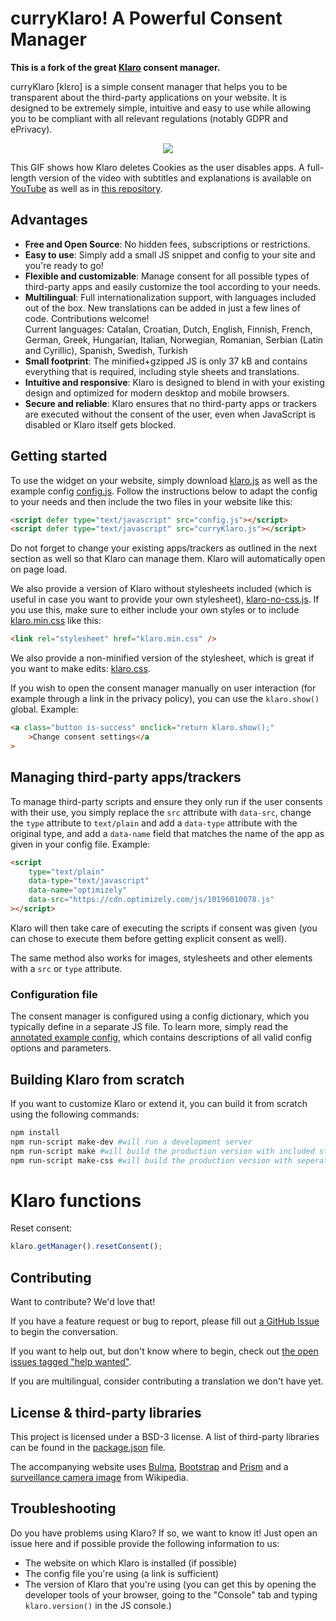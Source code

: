 # curryKlaro! A Powerful Consent Manager

**This is a fork of the great [Klaro](https://klaro.kiprotect.com/) consent manager.**

curryKlaro [klɛro] is a simple consent manager that helps you to be transparent about the third-party applications on your website. It is designed to be extremely simple, intuitive and easy to use while allowing you to be compliant with all relevant regulations (notably GDPR and ePrivacy).

<p align="center"><img src="dist/assets/demo.gif" /></p>

This GIF shows how Klaro deletes Cookies as the user disables apps. A full-length version of the video with subtitles and explanations is available on [YouTube](https://youtu.be/Bve7bh0gZig) as well as in [this repository](dist/assets/demo.mp4).

## Advantages

-   **Free and Open Source**: No hidden fees, subscriptions or restrictions.
-   **Easy to use**: Simply add a small JS snippet and config to your site and
    you're ready to go!
-   **Flexible and customizable**: Manage consent for all possible types of
    third-party apps and easily customize the tool according to your needs.
-   **Multilingual**: Full internationalization support, with languages included out of the box. New translations can be added in just a few lines of code. Contributions welcome!\
    Current languages: Catalan, Croatian, Dutch, English, Finnish, French, German, Greek, Hungarian, Italian, Norwegian, Romanian, Serbian (Latin and Cyrillic), Spanish, Swedish, Turkish
-   **Small footprint**: The minified+gzipped JS is only 37 kB and contains
    everything that is required, including style sheets and translations.
-   **Intuitive and responsive**: Klaro is designed to blend in with
    your existing design and optimized for modern desktop and mobile browsers.
-   **Secure and reliable**: Klaro ensures that no third-party apps or
    trackers are executed without the consent of the user, even when
    JavaScript is disabled or Klaro itself gets blocked.

## Getting started

To use the widget on your website, simply download [klaro.js](https://klaro.kiprotect.com/klaro.js) as well as the example config [config.js](https://klaro.kiprotect.com/config.js). Follow the instructions below to adapt the config to your needs and then include the two files in your website like this:

```html
<script defer type="text/javascript" src="config.js"></script>
<script defer type="text/javascript" src="curryKlaro.js"></script>
```

Do not forget to change your existing apps/trackers as outlined in the next section as well so that Klaro can manage them. Klaro will automatically open on page load.

We also provide a version of Klaro without stylesheets included (which is useful
in case you want to provide your own stylesheet), [klaro-no-css.js](https://klaro.kiprotect.com/klaro-no-css.js). If you use this, make sure to either include
your own styles or to include [klaro.min.css](https://klaro.kiprotect.com/klaro.min.css) like this:

```html
<link rel="stylesheet" href="klaro.min.css" />
```

We also provide a non-minified version of the stylesheet, which is great if you
want to make edits: [klaro.css](https://klaro.kiprotect.com/klaro.css).

If you wish to open the consent manager manually on user interaction (for example through a link in the privacy policy), you can use the `klaro.show()` global. Example:

```html
<a class="button is-success" onclick="return klaro.show();"
    >Change consent settings</a
>
```

## Managing third-party apps/trackers

To manage third-party scripts and ensure they only run if the user consents with their use, you simply replace the `src` attribute with `data-src`, change the `type` attribute to `text/plain` and add a `data-type` attribute with the original type, and add a `data-name` field that matches the name of the app as given in your config file. Example:

```html
<script
    type="text/plain"
    data-type="text/javascript"
    data-name="optimizely"
    data-src="https://cdn.optimizely.com/js/10196010078.js"
></script>
```

Klaro will then take care of executing the scripts if consent was given (you can chose to execute them before getting explicit consent as well).

The same method also works for images, stylesheets and other elements with a `src` or `type` attribute.

### Configuration file

The consent manager is configured using a config dictionary, which you typically define in a separate JS file. To learn more, simply read the [annotated example config](dist/config.js), which contains descriptions of all valid config options and parameters.

## Building Klaro from scratch

If you want to customize Klaro or extend it, you can build it from scratch using the following commands:

```sh
npm install
npm run-script make-dev #will run a development server
npm run-script make #will build the production version with included styling
npm run-script make-css #will build the production version with seperated css
```

# Klaro functions

Reset consent:

```js
klaro.getManager().resetConsent();
```

## Contributing

Want to contribute? We'd love that!

If you have a feature request or bug to report, please fill out [a GitHub Issue](https://github.com/KIProtect/klaro/issues) to begin the conversation.

If you want to help out, but don't know where to begin, check out [the open issues tagged "help wanted"](https://github.com/KIProtect/klaro/labels/help%20wanted).

If you are multilingual, consider contributing a translation we don't have yet.

## License & third-party libraries

This project is licensed under a BSD-3 license. A list of third-party libraries can be found in the [package.json](package.json) file.

The accompanying website uses [Bulma](https://bulma.io), [Bootstrap](https://getbootstrap.com) and [Prism](http://prismjs.com/) and a [surveillance camera image](https://upload.wikimedia.org/wikipedia/commons/5/56/Surveillance-camera.png) from Wikipedia.

## Troubleshooting

Do you have problems using Klaro? If so, we want to know it! Just open an issue here and if possible provide the following information to us:

-   The website on which Klaro is installed (if possible)
-   The config file you're using (a link is sufficient)
-   The version of Klaro that you're using (you can get this by opening the developer tools of your browser, going to the "Console" tab and typing `klaro.version()` in the JS console.)

